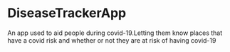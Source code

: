 # DiseaseTrackerApp
An app used to aid people during covid-19.Letting them know places that have a covid
risk and whether or not they are at risk of having covid-19
